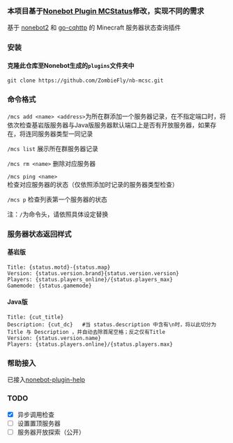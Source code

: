 ### 本项目基于[Nonebot Plugin MCStatus](https://github.com/nonepkg/nonebot-plugin-mcstatus)修改，实现不同的需求

基于 [nonebot2](https://github.com/nonebot/nonebot2) 和 [go-cqhttp](https://github.com/Mrs4s/go-cqhttp) 的 Minecraft 服务器状态查询插件

### 安装

#### 克隆此仓库至Nonebot生成的`plugins`文件夹中

`git clone https://github.com/ZombieFly/nb-mcsc.git`

### 命令格式

`/mcs add <name> <address>`为所在群添加一个服务器记录，在不指定端口时，将依次检查基岩版服务器与Java版服务器默认端口上是否有开放服务器，如果存在，将连同服务器类型一同记录

`/mcs list`  展示所在群服务器记录

`/mcs rm <name>`  删除对应服务器

`/mcs ping <name>` 检查对应服务器的状态（仅依照添加时记录的服务器类型检查）

`/mcs p` 检查列表第一个服务器的状态

注：`/`为命令头，请依照具体设定替换

### 服务器状态返回样式

#### 基岩版

```
Title: {status.motd}-{status.map}
Version: {status.version.brand}{status.version.version}
Players: {status.players_online}/{status.players_max}
Gamemode: {status.gamemode}
```

#### Java版

```
Title: {cut_title}
Description: {cut_dc}	#当 status.description 中含有\n时，将以此切分为 Title 与 Description ，并自动去除首尾空格；反之仅有Title
Version: {status.version.name}
Players: {status.players.online}/{status.players.max}
```

### 帮助接入

已接入[nonebot-plugin-help](https://github.com/XZhouQD/nonebot-plugin-help)

### TODO

- [x] 异步调用检查
- [ ] 设置置顶服务器
- [ ] 服务器开放探索（公开）